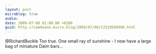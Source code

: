```yaml
---
layout: post
microblog: true
audio: 
date: 2009-07-08 01:00:00 +0100
guid: http://samdeane.micro.blog/2009/07/08/t2529568986.html
---
```

@RichardBuckle Too true. One small ray of sunshine - I now have a large bag of miniature Daim bars...

